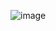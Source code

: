 

![image](https://user-images.githubusercontent.com/100531989/156943797-735816f8-186a-4b90-9051-5104c2fbea1f.png) 

	
</div>
<div id="gameLoader">
	<div class="loader">
	</div>
	
</div>
    
<div style="display:none;" id="mainContent">
	<div id="homepageBanner">
		<h1 style="filter: drop-shadow(0 0 0.35rem black);">Welcome to the SocketShot Alpha</h1>
		<h2 style="filter: drop-shadow(0 0 0.35rem black);">Free-to-Play Top Down Multiplayer Shooter</h2>
Play Now: https://young-flyai.github.io/SocketShot-Game/



## Running `Socketshot.io`
### Running `online`
- open a new tab
- go to: https://young-flyai.github.io/SocketShot-Game/
		
		
	
# Created by [great game studio]

Smooth graphics and addicting gameplay			





https://user-images.githubusercontent.com/100531989/156944333-cfef24a5-ec45-4678-b5e5-43516ab7dca6.mp4




